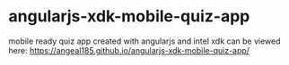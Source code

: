 # angularjs-xdk-mobile-quiz-app
mobile ready quiz app created with angularjs and intel xdk
 can be viewed here:  https://angeal185.github.io/angularjs-xdk-mobile-quiz-app/
